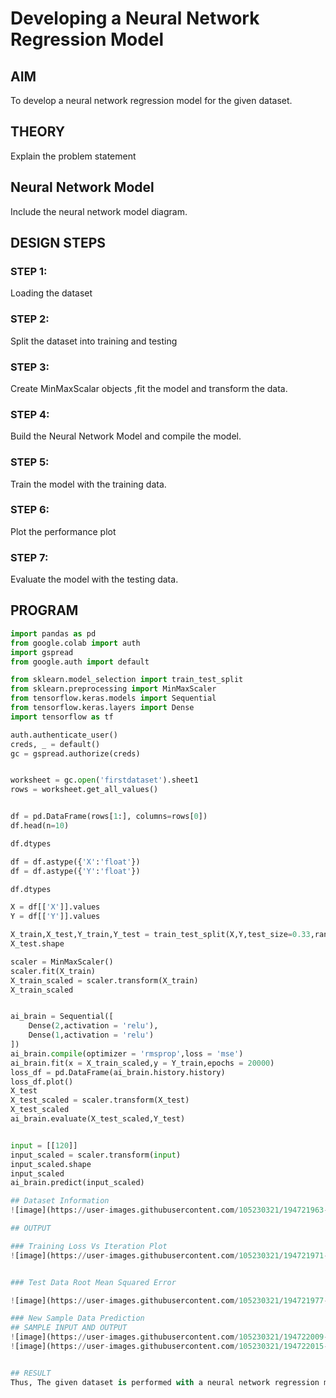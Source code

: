 # Developing a Neural Network Regression Model

## AIM

To develop a neural network regression model for the given dataset.

## THEORY

Explain the problem statement

## Neural Network Model

Include the neural network model diagram.

## DESIGN STEPS

### STEP 1:

Loading the dataset

### STEP 2:

Split the dataset into training and testing

### STEP 3:

Create MinMaxScalar objects ,fit the model and transform the data.

### STEP 4:

Build the Neural Network Model and compile the model.

### STEP 5:

Train the model with the training data.

### STEP 6:

Plot the performance plot

### STEP 7:

Evaluate the model with the testing data.

## PROGRAM

```python
import pandas as pd
from google.colab import auth
import gspread
from google.auth import default

from sklearn.model_selection import train_test_split
from sklearn.preprocessing import MinMaxScaler
from tensorflow.keras.models import Sequential
from tensorflow.keras.layers import Dense
import tensorflow as tf

auth.authenticate_user()
creds, _ = default()
gc = gspread.authorize(creds)


worksheet = gc.open('firstdataset').sheet1
rows = worksheet.get_all_values()


df = pd.DataFrame(rows[1:], columns=rows[0])
df.head(n=10)

df.dtypes

df = df.astype({'X':'float'})
df = df.astype({'Y':'float'})

df.dtypes

X = df[['X']].values
Y = df[['Y']].values

X_train,X_test,Y_train,Y_test = train_test_split(X,Y,test_size=0.33,random_state=50)
X_test.shape

scaler = MinMaxScaler()
scaler.fit(X_train)
X_train_scaled = scaler.transform(X_train)
X_train_scaled


ai_brain = Sequential([
    Dense(2,activation = 'relu'),
    Dense(1,activation = 'relu')
])
ai_brain.compile(optimizer = 'rmsprop',loss = 'mse')
ai_brain.fit(x = X_train_scaled,y = Y_train,epochs = 20000)
loss_df = pd.DataFrame(ai_brain.history.history)
loss_df.plot()
X_test
X_test_scaled = scaler.transform(X_test)
X_test_scaled
ai_brain.evaluate(X_test_scaled,Y_test)


input = [[120]]
input_scaled = scaler.transform(input)
input_scaled.shape
input_scaled
ai_brain.predict(input_scaled)

## Dataset Information
![image](https://user-images.githubusercontent.com/105230321/194721963-4ccb214f-bcbc-4b25-bb86-3b8f1e41cba5.png)

## OUTPUT

### Training Loss Vs Iteration Plot
![image](https://user-images.githubusercontent.com/105230321/194721971-2f0d2f5c-4c92-407a-80cc-a22fe7d1c331.png)


### Test Data Root Mean Squared Error

![image](https://user-images.githubusercontent.com/105230321/194721977-e9e029c1-9208-42dc-8a95-f728284a941a.png)

### New Sample Data Prediction
## SAMPLE INPUT AND OUTPUT
![image](https://user-images.githubusercontent.com/105230321/194722009-3540d924-c4dc-465c-92bf-26b414481d17.png)
![image](https://user-images.githubusercontent.com/105230321/194722015-821bb72e-8c21-44e4-b418-e2a113804a4e.png)


## RESULT
Thus, The given dataset is performed with a neural network regression model.
